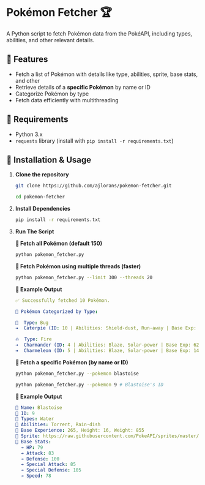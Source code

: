 # Pokémon Fetcher 🏆

A Python script to fetch Pokémon data from the PokéAPI, including types, abilities, and other relevant details.

## 📌 Features

- Fetch a list of Pokémon with details like type, abilities, sprite, base stats, and other
- Retrieve details of a **specific Pokémon** by name or ID
- Categorize Pokémon by type
- Fetch data efficiently with multithreading

## 🔧 Requirements

- Python 3.x
- `requests` library (install with `pip install -r requirements.txt`)

## 🚀 Installation & Usage

1. **Clone the repository**

   ```bash
   git clone https://github.com/ajlorans/pokemon-fetcher.git

   cd pokemon-fetcher
   ```

2. **Install Dependencies**

   ```bash
   pip install -r requirements.txt
   ```

3. **Run The Script**

   **📜 Fetch all Pokémon (default 150)**

   ```bash
   python pokemon_fetcher.py
   ```

   **📜 Fetch Pokémon using multiple threads (faster)**

   ```bash
   python pokemon_fetcher.py --limit 300 --threads 20
   ```

   **📜 Example Output**

   ```yaml
   ✅ Successfully fetched 10 Pokémon.

   📂 Pokémon Categorized by Type:

   🐞  Type: Bug
   ➔  Caterpie (ID: 10 | Abilities: Shield-dust, Run-away | Base Exp: 39)

   🔥  Type: Fire
   ➔  Charmander (ID: 4 | Abilities: Blaze, Solar-power | Base Exp: 62)
   ➔  Charmeleon (ID: 5 | Abilities: Blaze, Solar-power | Base Exp: 142)
   ```

   **📜 Fetch a specific Pokémon (by name or ID)**

   ```bash
   python pokemon_fetcher.py --pokemon blastoise
   ```

   ```bash
   python pokemon_fetcher.py --pokemon 9 # Blastoise's ID
   ```

   **📜 Example Output**

   ```yaml
   🔹 Name: Blastoise
   🔹 ID: 9
   🔹 Types: Water
   🔹 Abilities: Torrent, Rain-dish
   🔹 Base Experience: 265, Height: 16, Weight: 855
   🔹 Sprite: https://raw.githubusercontent.com/PokeAPI/sprites/master/sprites/pokemon/9.png
   🔹 Base Stats:
     ➔ HP: 79
     ➔ Attack: 83
     ➔ Defense: 100
     ➔ Special Attack: 85
     ➔ Special Defense: 105
     ➔ Speed: 78
   ```
